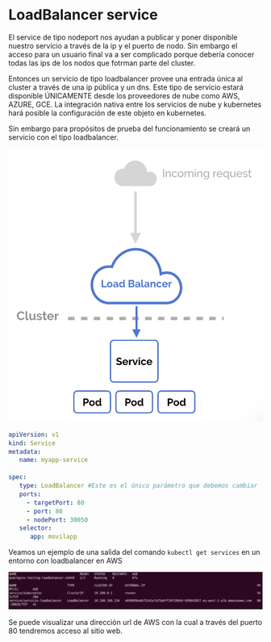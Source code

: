 # LoadBalancer service

El service de tipo nodeport nos ayudan a publicar y poner disponible nuestro servicio a través de la ip y el puerto de nodo. Sin embargo el acceso para un usuario final va a ser complicado porque debería conocer todas las ips de los nodos que fotrman parte del cluster.

Entonces un servicio de tipo loadbalancer provee una entrada única al cluster a través de una ip pública y un dns. Este tipo de servicio estará disponible ÚNICAMENTE desde los proveedores de nube como AWS, AZURE, GCE. La integración nativa entre los servicios de nube y kubernetes hará posible la configuración de este objeto en kubernetes.

Sin embargo para propósitos de prueba del funcionamiento se creará un servicio con el tipo loadbalancer.

![Load Balncer](../img/loadbalancer.png)

~~~yaml
apiVersion: v1
kind: Service
metadata: 
   name: myapp-service

spec:
   type: LoadBalancer #Este es el único parámetro que debemos cambiar
   ports:
     - targetPort: 80
     - port: 80
     - nodePort: 30050
   selector:
      app: movilapp
~~~

Veamos un ejemplo de una salida del comando `kubectl get services` en un entorno con loadbalancer en AWS

![Load Balancer output](../img/load_balancer_aws.jpg)

Se puede visualizar una dirección url de AWS con la cual a través del puerto 80 tendremos acceso al sitio web.